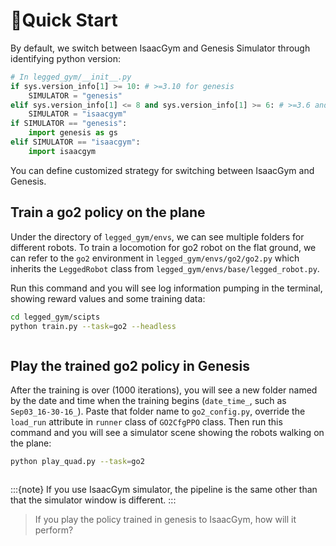 # 🚀Quick Start

By default, we switch between IsaacGym and Genesis Simulator through identifying python version:

```python
# In legged_gym/__init__.py
if sys.version_info[1] >= 10: # >=3.10 for genesis
    SIMULATOR = "genesis"
elif sys.version_info[1] <= 8 and sys.version_info[1] >= 6: # >=3.6 and <3.9 for isaacgym
    SIMULATOR = "isaacgym"
if SIMULATOR == "genesis":
    import genesis as gs
elif SIMULATOR == "isaacgym":
    import isaacgym
```

You can define customized strategy for switching between IsaacGym and Genesis.

## Train a go2 policy on the plane

Under the directory of `legged_gym/envs`, we can see multiple folders for different robots. To train a locomotion for go2 robot on the flat ground, we can refer to the `go2` environment in `legged_gym/envs/go2/go2.py` which inherits the `LeggedRobot` class from `legged_gym/envs/base/legged_robot.py`.

Run this command and you will see log information pumping in the terminal, showing reward values and some training data:

```bash
cd legged_gym/scipts
python train.py --task=go2 --headless
```

```{figure} ../../_static/images/log_info_in_terminal.png
```

## Play the trained go2 policy in Genesis

After the training is over (1000 iterations), you will see a new folder named by the date and time when the training begins (`date_time_`, such as `Sep03_16-30-16_`). Paste that folder name to `go2_config.py`, override the `load_run` attribute in `runner` class of `GO2CfgPPO` class. Then run this command and you will see a simulator scene showing the robots walking on the plane:

```bash
python play_quad.py --task=go2
```

```{figure} ../../_static/images/play_in_genesis.png
```
:::{note}
If you use IsaacGym simulator, the pipeline is the same other than that the simulator window is different.
:::

> If you play the policy trained in genesis to IsaacGym, how will it perform?